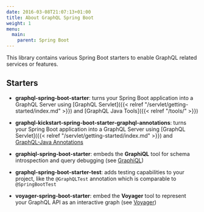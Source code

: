```yaml
---
date: 2016-03-08T21:07:13+01:00
title: About GraphQL Spring Boot
weight: 1
menu:
  main:
    parent: Spring Boot
---
```


This library contains various Spring Boot starters to enable GraphQL related
services or features.

## Starters

* **graphql-spring-boot-starter**: turns your Spring Boot application into
a GraphQL Server using [GraphQL Servlet]({{< relref "/servlet/getting-started/index.md" >}})
and [GraphQL Java Tools]({{< relref "/tools/" >}})

* **graphql-kickstart-spring-boot-starter-graphql-annotations**: turns your Spring Boot application into 
a GraphQL Server using [GraphQL Servlet]({{< relref "/servlet/getting-started/index.md" >}})
and [GraphQL-Java Annotations](https://github.com/Enigmatis/graphql-java-annotations)

* **graphiql-spring-boot-starter**: embeds the **GraphiQL** tool for schema
introspection and query debugging (see [GraphiQL](https://github.com/graphql/graphiql))

* **graphql-spring-boot-starter-test**: adds testing capabilities to your project,
like the `@GraphQLTest` annotation which is comparable to `@SpringBootTest`

* **voyager-spring-boot-starter**: embed the **Voyager** tool to represent your
GraphQL API as an interactive graph (see [Voyager](https://github.com/APIs-guru/graphql-voyager))
